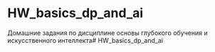 ﻿# HW_basics_dp_and_ai
Домашние задания по дисциплине основы глубокого обучения и искусственного интеллекта# HW_basics_dp_and_ai

